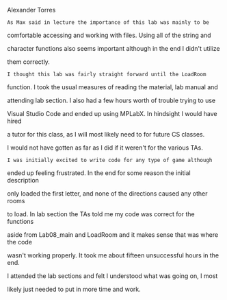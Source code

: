Alexander Torres

	As Max said in lecture the importance of this lab was mainly to be

comfortable accessing and working with files. Using all of the string and 

character functions also seems important although in the end I didn't utilize 

them correctly.

	I thought this lab was fairly straight forward until the LoadRoom

function. I took the usual measures of reading the material, lab manual and 

attending lab section. I also had a few hours worth of trouble trying to use

Visual Studio Code and ended up using MPLabX. In hindsight I would have hired

a tutor for this class, as I will most likely need to for future CS classes. 

I would not have gotten as far as I did if it weren't for the various TAs.

	I was initially excited to write code for any type of game although

ended up feeling frustrated. In the end for some reason the initial description 

only loaded the first letter, and none of the directions caused any other rooms

to load. In lab section the TAs told me my code was correct for the functions 

aside from Lab08_main and LoadRoom and it makes sense that was where the code 

wasn't working properly. It took me about fifteen unsuccessful hours in the end. 

I attended the lab sections and felt I understood what was going on, I most 

likely just needed to put in more time and work. 